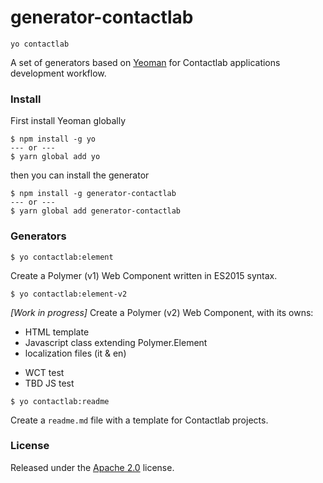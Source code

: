 # generator-contactlab
```yo contactlab```

A set of generators based on [Yeoman](http://yeoman.io/) for Contactlab applications development workflow.

### Install
First install Yeoman globally

```
$ npm install -g yo
--- or ---
$ yarn global add yo
```

then you can install the generator

```
$ npm install -g generator-contactlab
--- or ---
$ yarn global add generator-contactlab
```

### Generators
```
$ yo contactlab:element
```
Create a Polymer (v1) Web Component written in ES2015 syntax.

```
$ yo contactlab:element-v2
```
*[Work in progress]* Create a Polymer (v2) Web Component, with its owns:

- HTML template
- Javascript class extending Polymer.Element
- localization files (it & en)
<!--- component related services file-->
- WCT test
- TBD JS test
<!--- component docs page-->

<!--```
$ yo contactlab:application
```
Create the default folder structure for a Contactlab web app project.-->

```
$ yo contactlab:readme
```
Create a ```readme.md``` file with a template for Contactlab projects.


### License
Released under the [Apache 2.0](LICENSE) license.